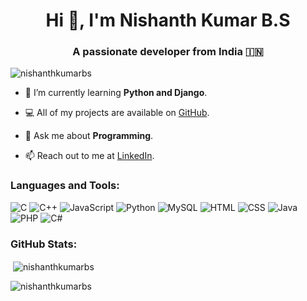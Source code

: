 <h1 align="center">Hi 👋, I'm Nishanth Kumar B.S</h1>
<h3 align="center">A passionate developer from India 🇮🇳 </h3>

<p align="left"> <img src="https://komarev.com/ghpvc/?username=nishanthkumarbs&label=Profile%20views&color=0e75b6&style=flat" alt="nishanthkumarbs" /> 

- 🌱 I’m currently learning **Python and Django**.
  
- 💻 All of my projects are available on [GitHub](https://github.com/nishanthkumarbs).

- 💬 Ask me about **Programming**.

- 📫 Reach out to me at [LinkedIn](https://www.linkedin.com/in/nishanth-kumar-b-7b2778218?).

<h3 align="left">Languages and Tools:</h3>


![C](https://img.shields.io/badge/c-%2300599C.svg?style=flat&logo=c&logoColor=white) ![C++](https://img.shields.io/badge/c++-%2300599C.svg?style=flat&logo=c%2B%2B&logoColor=white) ![JavaScript](https://img.shields.io/badge/javascript-%23323330.svg?style=flat&logo=javascript&logoColor=%23F7DF1E) ![Python](https://img.shields.io/badge/python-3670A0?style=flat&logo=python&logoColor=ffdd54) ![MySQL](https://img.shields.io/badge/mysql-%2300f.svg?style=flat&logo=mysql&logoColor=white) ![HTML](https://img.shields.io/badge/HTML5-E34F26?style=flat&logo=html5&logoColor=white) ![CSS](https://img.shields.io/badge/CSS3-1572B6?style=flate&logo=css3&logoColor=white) ![Java](https://img.shields.io/badge/Java-ED8B00?style=flate&logo=openjdk&logoColor=white) ![PHP](https://img.shields.io/badge/PHP-777BB4?style=flate&logo=php&logoColor=white) ![C#](https://img.shields.io/badge/C%23-239120?style=flate&logo=c-sharp&logoColor=white)

<h3 align="left">GitHub Stats:</h3>

<p >&nbsp;<img align="center" src="https://github-readme-stats.vercel.app/api?username=Nishanthkumarbs&show_icons=true&locale=en" alt="nishanthkumarbs" /></p>

<p ><img align="center" src="https://github-readme-streak-stats.herokuapp.com/?user=nishanthkumarbs&" alt="nishanthkumarbs" /></p>

